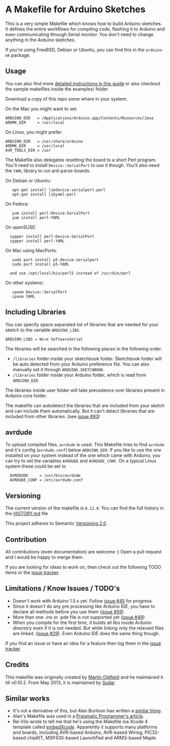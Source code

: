 # A Makefile for Arduino Sketches

This is a very simple Makefile which knows how to build Arduino sketches. It defines the entire workflows for compiling code, flashing it to Arduino and even communicating through Serial monitor. You don't need to change anything in the Arduino sketches.

If you're using FreeBSD, Debian or Ubuntu, you can find this in the `arduino-mk` package.

## Usage

You can also find more [detailed instructions in this guide](http://hardwarefun.com/tutorials/compiling-arduino-sketches-using-makefile) or also checkout the sample makefiles inside the examples/ folder

Download a copy of this repo some where in your system.

On the Mac you might want to set:

    ARDUINO_DIR   = /Applications/Arduino.app/Contents/Resources/Java
    ARDMK_DIR     = /usr/local

On Linux, you might prefer:

    ARDUINO_DIR   = /usr/share/arduino
    ARDMK_DIR     = /usr/local
    AVR_TOOLS_DIR = /usr

The Makefile also delegates resetting the board to a short Perl program.
You'll need to install `Device::SerialPort` to use it though. You'll also
need the `YAML` library to run ard-parse-boards.

On Debian or Ubuntu:

       apt-get install libdevice-serialport-perl
       apt-get install libyaml-perl

On Fedora:

       yum install perl-Device-SerialPort
       yum install perl-YAML

On openSUSE:

      zypper install perl-Device-SerialPort
      zypper install perl-YAML

On Mac using MacPorts:

       sudo port install p5-device-serialport
       sudo port install p5-YAML

      and use /opt/local/bin/perl5 instead of /usr/bin/perl

On other systems:

       cpanm Device::SerialPort
       cpanm YAML

## Including Libraries

You can specify space separated list of libraries that are needed for your sketch to the variable `ARDUINO_LIBS`.

`ARDUINO_LIBS = Wire SoftwareSerial`

The libraries will be searched in the following places in the following order.

- `/libraries` folder inside your sketchbook folder. Sketchbook folder will be auto detected from your Arduino preference file. You can also manually set it through `ARDUINO_SKETCHBOOK`.
- `/libraries` folder inside your Arduino folder, which is read from `ARDUINO_DIR`.

The libraries inside user folder will take precedence over libraries present in Arduino core folder.

The makefile can autodetect the libraries that are included from your sketch and can include them automatically. But it can't detect libraries that are included from other libraries. (see [issue #93](https://github.com/sudar/Arduino-Makefile/issues/93))

## avrdude

To upload compiled files, `avrdude` is used. This Makefile tries to find `avrdude` and it's config (`avrdude.conf`) below `ARDUINO_DIR`. If you like to use the one installed on your system instead of the one which came with Arduino, you can try to set the variables `AVRDUDE` and `AVRDUDE_CONF`. On a typical Linux system these could be set to

      AVRDDUDE     = /usr/bin/avrdude
      AVRDUDE_CONF = /etc/avrdude.conf

## Versioning

The current version of the makefile is `0.12.0`. You can find the full history in the [HISTORY.md](HISTORY.md) file

This project adheres to Semantic [Versioning 2.0](http://semver.org/).

## Contribution

All contributions (even documentation) are welcome :) Open a pull request and I would be happy to merge them.

If you are looking for ideas to work on, then check out the following TODO items or the [issue tracker](https://github.com/sudar/Arduino-Makefile/issues/).

## Limitations / Know Issues / TODO's

- Doesn't work with Arduino 1.5.x yet. Follow [issue #45](https://github.com/sudar/Arduino-Makefile/issues/45) for progress.
- Since it doesn't do any pre processing like Arduino IDE, you have to declare all methods before you use them ([issue #59](https://github.com/sudar/Arduino-Makefile/issues/59))
- More than one .ino or .pde file is not supported yet ([issue #49](https://github.com/sudar/Arduino-Makefile/issues/49))
- When you compile for the first time, it builds all libs inside Arduino directory even if it is not needed. But while linking only the relevant files are linked. ([issue #29](https://github.com/sudar/Arduino-Makefile/issues/29)). Even Arduino IDE does the same thing though.

If you find an issue or have an idea for a feature then log them in the [issue tracker](https://github.com/sudar/Arduino-Makefile/issues/)

## Credits

This makefile was originally created by [Martin Oldfield](http://mjo.tc/atelier/2009/02/arduino-cli.html) and he maintained it till v0.10.2. 
From May 2013, it is maintained by [Sudar](http://hardwarefun.com/tutorials/compiling-arduino-sketches-using-makefile)

## Similar works
- It's not a derivative of this, but Alan Burlison has written a [similar thing](http://bleaklow.com/2010/06/04/a_makefile_for_arduino_sketches.html).
- Alan's Makefile was used in a [Pragmatic Programmer's article](http://pragprog.com/magazines/2011-04/advanced-arduino-hacking).
- Rei Vilo wrote to tell me that he's using the Makefile ina Xcode 4 template called [embedXcode](http://embedxcode.weebly.com/). Apparently it supports many platforms and boards, including AVR-based Arduino, AVR-based Wiring, PIC32-based chipKIT, MSP430-based LaunchPad and ARM3-based Maple.
